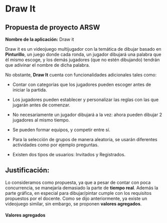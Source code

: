 # Draw It


## Propuesta de proyecto ARSW 

 

**Nombre de la aplicación:** Draw it 

 

Draw it es un videojuego multijugador con la temática de dibujar basado en **Pinturillo**, un juego donde cada ronda, un jugador dibujará una palabra que él mismo escoge, y los demás jugadores (que no estén dibujando) tendrán que adivinar el nombre de dicha palabra.    


No obstante, **Draw It** cuenta con funcionalidades adicionales tales como: 

  * Contar con categorías que los jugadores pueden escoger antes de iniciar la partida. 

  * Los jugadores pueden establecer y personalizar las reglas con las que jugarán antes de comenzar. 

  * No necesariamente un jugador dibujará a la vez: ahora pueden dibujar 2 jugadores al mismo tiempo. 

  * Se pueden formar equipos, y competir entre sí. 

  * Para la selección de grupos de manera aleatoria, se usarán diferentes actividades como por ejemplo preguntas. 

  * Existen dos tipos de usuarios: Invitados y Registrados. 

 

 

## Justificación: 

Lo consideramos como propuesta, ya que a pesar de contar con poca concurrencia, se manejaría demasiado la parte de **tiempo real**.
Además la parte gráfica, en especial para dibujar/pintar cumple con los requisitos propuestos por el docente.
Como se dijo anteriormente, ya existe un videojuego similar, sin embargo, se proponen **valores agregados**. 

#### Valores agregados 


 

 
